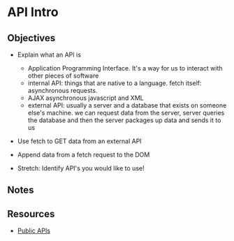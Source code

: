 # API Intro

## Objectives

- Explain what an API is
    - Application Programming Interface. It's a way for us to interact with other pieces of software
    - internal API: things that are native to a language. fetch itself: asynchronous requests.
    - AJAX asynchronous javascript and XML
    - external API: usually a server and a database that exists on someone else's machine. we can request data from the server, server queries the database and then the server packages up data and sends it to us
- Use fetch to GET data from an external API
- Append data from a fetch request to the DOM

- Stretch: Identify API's you would like to use!

## Notes

## Resources

- [Public APIs](https://github.com/toddmotto/public-apis#photography)